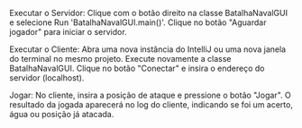 Executar o Servidor:
  Clique com o botão direito na classe BatalhaNavalGUI e selecione Run 'BatalhaNavalGUI.main()'.
  Clique no botão "Aguardar jogador" para iniciar o servidor.
  
Executar o Cliente:
  Abra uma nova instância do IntelliJ ou uma nova janela do terminal no mesmo projeto.
  Execute novamente a classe BatalhaNavalGUI.
  Clique no botão "Conectar" e insira o endereço do servidor (localhost).
  
Jogar:
  No cliente, insira a posição de ataque e pressione o botão "Jogar".
  O resultado da jogada aparecerá no log do cliente, indicando se foi um acerto, água ou posição já atacada.

